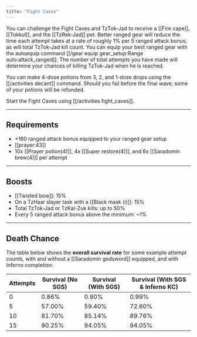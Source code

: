 ```yaml
---
title: "Fight Caves"
---
```


You can challenge the Fight Caves and TzTok-Jad to receive a [[Fire cape]], [[Tokkul]], and the [[TzRek-Jad]] pet. Better ranged gear will reduce the time each attempt takes at a rate of roughly 1% per 5 ranged attack bonus, as will total TzTok-Jad kill count. You can equip your best ranged gear with the autoequip command [[/gear equip gear_setup\:Range auto\:attack_ranged]]. The number of total attempts you have made will determine your chances of killing TzTok-Jad when he is reached.

You can make 4-dose potions from 3, 2, and 1-dose drops using the [[/activities decant]] command. Should you fail before the final wave, some of your potions will be refunded.

Start the Fight Caves using [[/activities fight_caves]].

---

## Requirements

- +160 ranged attack bonus equipped to your ranged gear setup
- [[prayer:43]]
- 10x [[Prayer potion(4)]], 4x [[Super restore(4)]], and 6x [[Saradomin brew(4)]] per attempt

---

## Boosts

- [[Twisted bow]]: 15% 
- On a TzHaar slayer task with a [[Black mask (i)]]: 15% 
- Total TzTok-Jad or TzKal-Zuk kills: up to 50%
- Every 5 ranged attack bonus above the minimum: ~1%

---

## Death Chance

The table below shows the **overall survival rate** for some example attempt counts, with and without a [[Saradomin godsword]] equipped, and with Inferno completion:

| Attempts | Survival (No SGS) | Survival (With SGS) | Survival (With SGS & Inferno KC) |
|----------|-------------------|---------------------|-----------------------------------|
| 0 | 0.86% | 0.90% | 0.99% |
| 5 | 57.00% | 59.40% | 72.60% |
| 10 | 81.70% | 85.14% | 89.76% |
| 15 | 90.25% | 94.05% | 94.05% |


